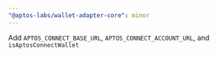 ```yaml
---
"@aptos-labs/wallet-adapter-core": minor
---
```


Add `APTOS_CONNECT_BASE_URL`, `APTOS_CONNECT_ACCOUNT_URL`, and `isAptosConnectWallet`
